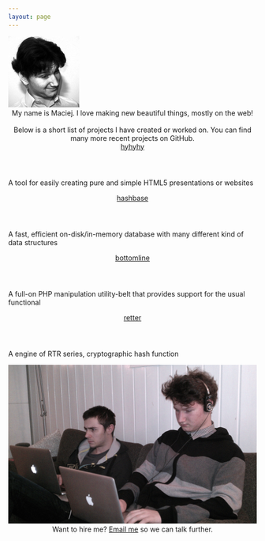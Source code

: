```yaml
---
layout: page
---
```


<img class="profile" src="/assets/images/profile.png" style="width:144px;" alt="Author's profile picture" />

<div style="text-align: center;">
	My name is Maciej. I love making new beautiful things, mostly on the web! 
	<br><br>
	Below is a short list of projects I have created or worked on. You can find many more recent projects on GitHub.
</div>

<main class="content post" role="projects">
<article>
    <header><a href="https://github.com/MaciejCzyzewski/hyhyhy">hyhyhy</a></header>
    <p>A tool for easily creating pure and simple HTML5 presentations or websites</p>
</article>
<article>
    <header><a href="https://github.com/MaciejCzyzewski/hashbase">hashbase</a></header>
    <p>A fast, efficient on-disk/in-memory database with many different kind of data structures</p>
</article>
<article>
    <header><a href="https://github.com/MaciejCzyzewski/bottomline">bottomline</a></header>
    <p>A full-on PHP manipulation utility-belt that provides support for the usual functional</p>
</article>
<article>
    <header><a href="https://github.com/MaciejCzyzewski/retter">retter</a></header>
    <p>A engine of RTR series, cryptographic hash function</p>
</article>
</main>

<img src="/assets/images/work.jpg" />

<div style="text-align: center;">
	Want to hire me? <a href="mailto:maciejanthonyczyzewski@gmail.com">Email me</a> so we can talk further.
</div>